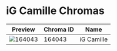 # iG Camille Chromas



| Preview | Chroma ID | Name |
|---------|-----------|------|
| ![164043](https://raw.communitydragon.org/latest/plugins/rcp-be-lol-game-data/global/default/v1/champion-chroma-images/164/164043.png) | 164043 | iG Camille |